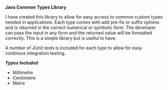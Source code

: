 **Java Common Types Library**

I have created this library to allow for easy access to common custom types needed in applications. Each type comes with add pre-fix or suffix options and is returned in the correct numerical or symbolic form. The developer can pass the input in any form and the returned value will be formatted correctly. This is a simple library but is useful to have.

A number of JUnit tests is included for each type to allow for easy continous integration testing. 


***Types Included***
  
* Millimetre
* Centimetre  
* Metre
